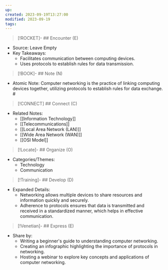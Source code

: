 ```yaml
---
up: 
created: 2023-09-19T13:27:00
modified: 2023-09-19
tags:
---
```


> [!ROCKET]- ## Encounter (E)

- Source: Leave Empty
- Key Takeaways:
    - Facilitates communication between computing devices.
    - Uses protocols to establish rules for data transmission.

> [!BOOK]- ## Note (N) 

- Atomic Note: Computer networking is the practice of linking computing devices together, utilizing protocols to establish rules for data exchange. #

> [!CONNECT] ## Connect (C)

- Related Notes:
    - [[Information Technology]]
    - [[Telecommunications]]
    - [[Local Area Network (LAN)]]
    - [[Wide Area Network (WAN)]]
    - [[OSI Model]]

> [!Locate]- ## Organize (O)

- Categories/Themes:
    - Technology
    - Communication

> [!Training]- ## Develop (D)

- Expanded Details:
    - Networking allows multiple devices to share resources and information quickly and securely.
    - Adherence to protocols ensures that data is transmitted and received in a standardized manner, which helps in effective communication.

> [!Venetian]- ## Express (E)

- Share by:
    - Writing a beginner's guide to understanding computer networking.
    - Creating an infographic highlighting the importance of protocols in networking.
    - Hosting a webinar to explore key concepts and applications of computer networking.